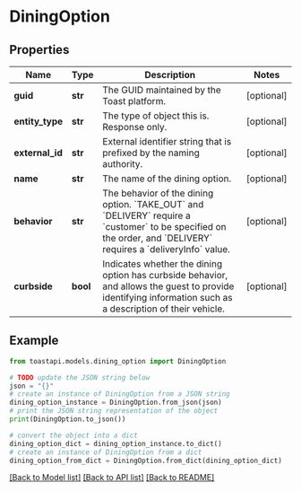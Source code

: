# DiningOption


## Properties

Name | Type | Description | Notes
------------ | ------------- | ------------- | -------------
**guid** | **str** | The GUID maintained by the Toast platform. | [optional] 
**entity_type** | **str** | The type of object this is. Response only. | [optional] 
**external_id** | **str** | External identifier string that is prefixed by the naming authority. | [optional] 
**name** | **str** | The name of the dining option. | [optional] 
**behavior** | **str** | The behavior of the dining option. &#x60;TAKE_OUT&#x60; and &#x60;DELIVERY&#x60; require a &#x60;customer&#x60; to be specified on the order, and &#x60;DELIVERY&#x60; requires a &#x60;deliveryInfo&#x60; value.  | [optional] 
**curbside** | **bool** | Indicates whether the dining option has curbside behavior, and allows the guest to provide identifying information such as a description of their vehicle.  | [optional] 

## Example

```python
from toastapi.models.dining_option import DiningOption

# TODO update the JSON string below
json = "{}"
# create an instance of DiningOption from a JSON string
dining_option_instance = DiningOption.from_json(json)
# print the JSON string representation of the object
print(DiningOption.to_json())

# convert the object into a dict
dining_option_dict = dining_option_instance.to_dict()
# create an instance of DiningOption from a dict
dining_option_from_dict = DiningOption.from_dict(dining_option_dict)
```
[[Back to Model list]](../README.md#documentation-for-models) [[Back to API list]](../README.md#documentation-for-api-endpoints) [[Back to README]](../README.md)


